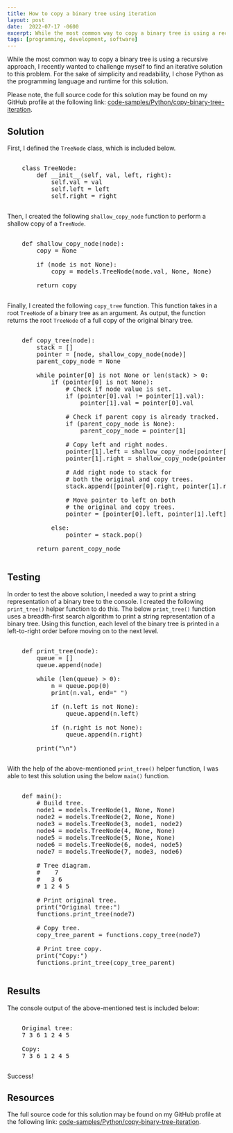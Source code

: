 ```yaml
---
title: How to copy a binary tree using iteration
layout: post
date:  2022-07-17 -0600
excerpt: While the most common way to copy a binary tree is using a recursive approach, I recently wanted to challenge myself to find an iterative solution to this problem.
tags: [programming, development, software]
---
```


While the most common way to copy a binary tree is using a recursive approach, I recently wanted to challenge myself to find an iterative solution to this problem. For the sake of simplicity and readability, I chose Python as the programming language and runtime for this solution. 

Please note, the full source code for this solution may be found on my GitHub profile at the following link: [code-samples/Python/copy-binary-tree-iteration](https://github.com/frederickm13/code-samples/tree/master/Python/copy-binary-tree-iteration).

## Solution 

First, I defined the `TreeNode` class, which is included below.

<pre class="w3-light-grey w3-round" style="overflow: auto;">

    class TreeNode:
        def __init__(self, val, left, right):
            self.val = val
            self.left = left
            self.right = right

</pre>

Then, I created the following `shallow_copy_node` function to perform a shallow copy of a `TreeNode`.

<pre class="w3-light-grey w3-round" style="overflow: auto;">

    def shallow_copy_node(node):
        copy = None

        if (node is not None):
            copy = models.TreeNode(node.val, None, None)

        return copy

</pre>

Finally, I created the following `copy_tree` function. This function takes in a root `TreeNode` of a binary tree as an argument. As output, the function returns the root `TreeNode` of a full copy of the original binary tree.

<pre class="w3-light-grey w3-round" style="overflow: auto;">

    def copy_tree(node):
        stack = []
        pointer = [node, shallow_copy_node(node)]
        parent_copy_node = None

        while pointer[0] is not None or len(stack) > 0:
            if (pointer[0] is not None):
                # Check if node value is set.
                if (pointer[0].val != pointer[1].val):
                    pointer[1].val = pointer[0].val

                # Check if parent copy is already tracked.
                if (parent_copy_node is None):
                    parent_copy_node = pointer[1]

                # Copy left and right nodes.
                pointer[1].left = shallow_copy_node(pointer[0].left)
                pointer[1].right = shallow_copy_node(pointer[0].right)

                # Add right node to stack for 
                # both the original and copy trees.
                stack.append([pointer[0].right, pointer[1].right])
                
                # Move pointer to left on both
                # the original and copy trees.
                pointer = [pointer[0].left, pointer[1].left]

            else:
                pointer = stack.pop()
        
        return parent_copy_node

</pre>

## Testing
In order to test the above solution, I needed a way to print a string representation of a binary tree to the console. I created the following `print_tree()` helper function to do this. The below `print_tree()` function uses a breadth-first search algorithm to print a string representation of a binary tree. Using this function, each level of the binary tree is printed in a left-to-right order before moving on to the next level. 

<pre class="w3-light-grey w3-round" style="overflow: auto;">

    def print_tree(node):
        queue = []
        queue.append(node)

        while (len(queue) > 0):
            n = queue.pop(0)
            print(n.val, end=" ")

            if (n.left is not None):
                queue.append(n.left)
            
            if (n.right is not None):
                queue.append(n.right)
        
        print("\n")

</pre>

With the help of the above-mentioned `print_tree()` helper function, I was able to test this solution using the below `main()` function.

<pre class="w3-light-grey w3-round" style="overflow: auto;">

    def main():
        # Build tree.
        node1 = models.TreeNode(1, None, None)
        node2 = models.TreeNode(2, None, None)
        node3 = models.TreeNode(3, node1, node2)
        node4 = models.TreeNode(4, None, None)
        node5 = models.TreeNode(5, None, None)
        node6 = models.TreeNode(6, node4, node5)
        node7 = models.TreeNode(7, node3, node6)

        # Tree diagram.
        #    7
        #   3 6
        # 1 2 4 5

        # Print original tree.
        print("Original tree:")
        functions.print_tree(node7)

        # Copy tree.
        copy_tree_parent = functions.copy_tree(node7)

        # Print tree copy.
        print("Copy:")
        functions.print_tree(copy_tree_parent)

</pre>

## Results
The console output of the above-mentioned test is included below:

<pre class="w3-light-grey w3-round" style="overflow: auto;">

    Original tree:
    7 3 6 1 2 4 5 

    Copy:
    7 3 6 1 2 4 5 

</pre>

Success! 

## Resources

The full source code for this solution may be found on my GitHub profile at the following link: [code-samples/Python/copy-binary-tree-iteration](https://github.com/frederickm13/code-samples/tree/master/Python/copy-binary-tree-iteration).